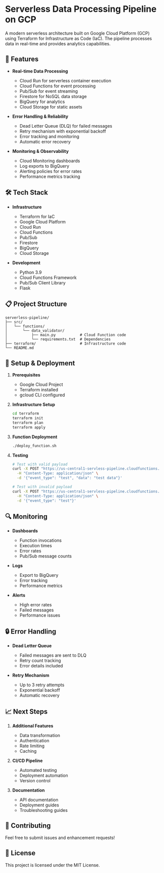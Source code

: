 # Serverless Data Processing Pipeline on GCP

A modern serverless architecture built on Google Cloud Platform (GCP) using Terraform for Infrastructure as Code (IaC). The pipeline processes data in real-time and provides analytics capabilities.

## 🚀 Features

- **Real-time Data Processing**
  - Cloud Run for serverless container execution
  - Cloud Functions for event processing
  - Pub/Sub for event streaming
  - Firestore for NoSQL data storage
  - BigQuery for analytics
  - Cloud Storage for static assets

- **Error Handling & Reliability**
  - Dead Letter Queue (DLQ) for failed messages
  - Retry mechanism with exponential backoff
  - Error tracking and monitoring
  - Automatic error recovery

- **Monitoring & Observability**
  - Cloud Monitoring dashboards
  - Log exports to BigQuery
  - Alerting policies for error rates
  - Performance metrics tracking

## 🛠️ Tech Stack

- **Infrastructure**
  - Terraform for IaC
  - Google Cloud Platform
  - Cloud Run
  - Cloud Functions
  - Pub/Sub
  - Firestore
  - BigQuery
  - Cloud Storage

- **Development**
  - Python 3.9
  - Cloud Functions Framework
  - Pub/Sub Client Library
  - Flask

## 📋 Project Structure

```
serverless-pipeline/
├── src/
│   └── functions/
│       └── data_validator/
│           ├── main.py           # Cloud Function code
│           └── requirements.txt  # Dependencies
├── terraform/                    # Infrastructure code
└── README.md
```

## 🔧 Setup & Deployment

1. **Prerequisites**
   - Google Cloud Project
   - Terraform installed
   - gcloud CLI configured

2. **Infrastructure Setup**
   ```bash
   cd terraform
   terraform init
   terraform plan
   terraform apply
   ```

3. **Function Deployment**
   ```bash
   ./deploy_function.sh
   ```

4. **Testing**
   ```bash
   # Test with valid payload
   curl -X POST "https://us-central1-servless-pipeline.cloudfunctions.net/data-validator" \
     -H "Content-Type: application/json" \
     -d '{"event_type": "test", "data": "test data"}'

   # Test with invalid payload
   curl -X POST "https://us-central1-servless-pipeline.cloudfunctions.net/data-validator" \
     -H "Content-Type: application/json" \
     -d '{"event_type": "test"}'
   ```

## 🔍 Monitoring

- **Dashboards**
  - Function invocations
  - Execution times
  - Error rates
  - Pub/Sub message counts

- **Logs**
  - Export to BigQuery
  - Error tracking
  - Performance metrics

- **Alerts**
  - High error rates
  - Failed messages
  - Performance issues

## 🔒 Error Handling

- **Dead Letter Queue**
  - Failed messages are sent to DLQ
  - Retry count tracking
  - Error details included

- **Retry Mechanism**
  - Up to 3 retry attempts
  - Exponential backoff
  - Automatic recovery

## 📈 Next Steps

1. **Additional Features**
   - Data transformation
   - Authentication
   - Rate limiting
   - Caching

2. **CI/CD Pipeline**
   - Automated testing
   - Deployment automation
   - Version control

3. **Documentation**
   - API documentation
   - Deployment guides
   - Troubleshooting guides

## 🤝 Contributing

Feel free to submit issues and enhancement requests!

## 📄 License

This project is licensed under the MIT License. 